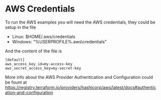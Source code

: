 # AWS Credentials

To run the AWS examples you will need the AWS credentials, they could be setup in the file

- Linux: $HOME/.aws/credentials
- Windows: "%USERPROFILE%\.aws\credentials"

And the content of the file is

```
[default]
aws_access_key_id=my-access-key
aws_secret_access_key=my-secret-key
```

More info about the AWS Provider Authentication and Configuration could be fount at https://registry.terraform.io/providers/hashicorp/aws/latest/docs#authentication-and-configuration
